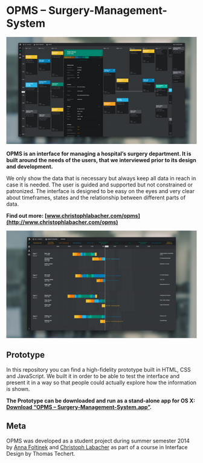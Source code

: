 # OPMS – Surgery-Management-System

![](readme/opms-3.jpg)

**OPMS is an interface for managing a hospital’s surgery department. It is built around the needs of the users, that we interviewed prior to its design and development.**

We only show the data that is necessary but always keep all data in reach in case it is needed. The user is guided and supported but not constrained or patronized. The interface is designed to be easy on the eyes and very clear about timeframes, states and the relationship between different parts of data.

**Find out more: [www.christophlabacher.com/opms](http://www.christophlabacher.com/opms)**

![](readme/opms-4.jpg)

## Prototype

In this repository you can find a high-fidelity prototype built in HTML, CSS and JavaScript. We built it in order to be able to test the interface and present it in a way so that people could actually explore how the information is shown.

**The Prototype can be downloaded and run as a stand-alone app for OS X: [Download “OPMS – Surgery-Management-System.app”](https://github.com/ChristophLabacher/OPMS-Surgery-Management-System/releases/download/0.1.0/OPMS-Surgery-Management-System.app.zip).**

## Meta
OPMS was developed as a student project during summer semester 2014 by [Anna Foltinek](http://anna-foltinek.de) and [Christoph Labacher](http://christophlabacher.com) as part of a course in Interface Design by Thomas Techert.
